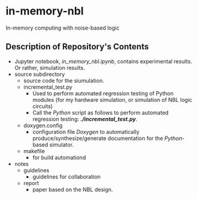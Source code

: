 # in-memory-nbl

In-memory computing with noise-based logic



## Description of Repository's Contents

+ Jupyter notebook, *in_memory_nbl.ipynb*, contains experimental results.
	Or rather, simulation results.
+ source subdirectory
	- source code for the siumulation.
	- incremental_test.py
		* Used to perform automated regression testing of Python modules
			(for my hardware simulation, or simulation of NBL logic circuits)
		* Call the *Python* script as follows to perform automated regression
			testing: ***./incremental_test.py***.
	- doxygen.config
		* configuration file *Doxygen* to automatically produce/synthesize/generate
			documentation for the *Python*-based simulator. 
	- makefile
		* for build automationd
+ notes
	- guidelines
		* guidelines for collaboration
	- report
		* paper based on the NBL design.
